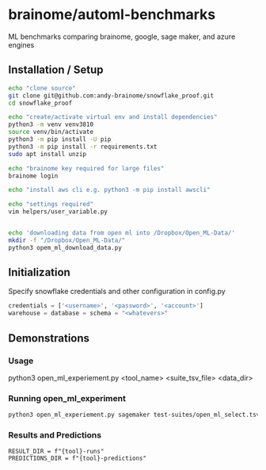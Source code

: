 <!--
# Brainome Daimensions(tm)
#
# The Brainome Table Compiler(tm)
# Copyright (c) 2022 Brainome Incorporated. All Rights Reserved.
# GPLv3 license, all text above must be included in any redistribution.
# See LICENSE.TXT for more information.
#
# This program may use Brainome's servers for cloud computing. Server use
# is subject to separate license agreement.
#
# Contact: itadmin@brainome.ai
# for questions and suggestions.
#
# @author: andy.stevko@brainome.ai
# @author: zachary.stone@brainome.ai
-->

# brainome/automl-benchmarks
ML benchmarks comparing brainome, google, sage maker, and azure engines

## Installation / Setup

```bash
echo "clone source"
git clone git@github.com:andy-brainome/snowflake_proof.git
cd snowflake_proof

echo "create/activate virtual env and install dependencies"
python3 -m venv venv3810
source venv/bin/activate
python3 -m pip install -U pip
python3 -m pip install -r requirements.txt
sudo apt install unzip

echo "brainome key required for large files"
brainome login

echo "install aws cli e.g. python3 -m pip install awscli"

echo "settings required"
vim helpers/user_variable.py


echo 'downloading data from open ml into /Dropbox/Open_ML-Data/'
mkdir -f "/Dropbox/Open_ML-Data/"
python3 opem_ml_download_data.py
```

## Initialization
Specify snowflake credentials and other configuration in config.py
```python
credentials = ['<username>', '<password>', '<account>']
warehouse = database = schema = "<whatevers>"
```
## Demonstrations
### Usage
python3 open_ml_experiement.py <tool_name> <suite_tsv_file> <data_dir>

### Running open_ml_experiment
```bash
python3 open_ml_experiement.py sagemaker test-suites/open_ml_select.tsv /Dropbox/OpenML-Data/
```

### Results and Predictions
	RESULT_DIR = f"{tool}-runs"
	PREDICTIONS_DIR = f"{tool}-predictions"